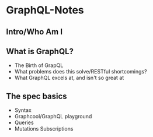 # GraphQL-Notes

## Intro/Who Am I

## What is GraphQL?

+ The Birth of GrapQL
+ What problems does this solve/RESTful shortcomings?
+ What GraphQL excels at, and isn't so great at

## The spec basics

+ Syntax
+ Graphcool/GraphQL playground
+ Queries
+ Mutations
Subscriptions
